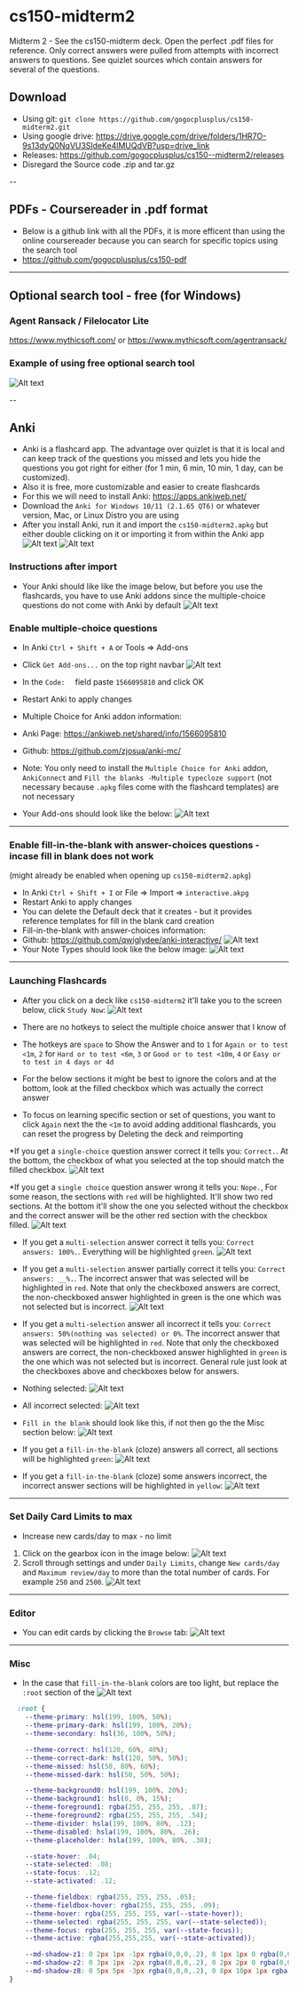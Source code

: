 # cs150-midterm2
Midterm 2 - See the cs150-midterm deck. Open the perfect .pdf files for reference.
Only correct answers were pulled from attempts with incorrect answers to questions.
See quizlet sources which contain answers for several of the questions.

## Download
* Using git: `git clone https://github.com/gogocplusplus/cs150-midterm2.git`
* Using google drive: https://drive.google.com/drive/folders/1HR7O-9s13dyQ0NqVU3SldeKe4lMUQdVB?usp=drive_link
* Releases: https://github.com/gogocplusplus/cs150--midterm2/releases
* Disregard the Source code .zip and tar.gz

--

## PDFs - Coursereader in .pdf format
* Below is a github link with all the PDFs, it is more efficent than using the online coursereader because you can search for specific topics using the search tool
* https://github.com/gogocplusplus/cs150-pdf

---

## Optional search tool - free (for Windows)
### Agent Ransack / Filelocator Lite
https://www.mythicsoft.com/
or
https://www.mythicsoft.com/agentransack/

### Example of using free optional search tool
![Alt text](OptionalSearch.png)

--

## Anki
* Anki is a flashcard app. The advantage over quizlet is that it is local and can keep track of the questions you missed and lets you hide the questions you got right for either (for 1 min, 6 min, 10 min, 1 day, can be customized).
* Also it is free, more customizable and easier to create flashcards
* For this we will need to install Anki: https://apps.ankiweb.net/
* Download the `Anki for Windows 10/11 (2.1.65 QT6)` or whatever version, Mac, or Linux Distro you are using
* After you install Anki, run it and import the `cs150-midterm2.apkg` but either double clicking on it or importing it from within the Anki app
![Alt text](AnkiImport1.png)
![Alt text](AnkiImport2.png)

### Instructions after import
* Your Anki should like like the image below, but before you use the flashcards, you have to use Anki addons since the multiple-choice questions do not come with Anki by default
![Alt text](AnkiImportSuccesful.png)

### Enable multiple-choice questions
* In Anki `Ctrl + Shift + A` or Tools => Add-ons
* Click `Get Add-ons...` on the top right navbar
![Alt text](AnkiInstallAddons1.png)

* In the `Code:  ` field paste `1566095810` and click OK
* Restart Anki to apply changes
* Multiple Choice for Anki addon information:
* Anki Page: https://ankiweb.net/shared/info/1566095810
* Github: https://github.com/zjosua/anki-mc/
* Note: You only need to install the `Multiple Choice for Anki` addon, `AnkiConnect` and `Fill the blanks -Multiple typecloze support` (not necessary because `.apkg` files come with the flashcard templates) are not necessary

* Your Add-ons should look like the below:
![Alt text](AnkiInstallAddons2.png)

---

### Enable fill-in-the-blank with answer-choices questions - incase fill in blank does not work
(might already be enabled when opening up `cs150-midterm2.apkg`)
* In Anki `Ctrl + Shift + I` or File => Import => `interactive.akpg`
* Restart Anki to apply changes
* You can delete the Default deck that it creates - but it provides reference templates for fill in the blank card creation
* Fill-in-the-blank with answer-choices information:
* Github: https://github.com/qwiglydee/anki-interactive/
![Alt text](AnkiImportInteractive1.png)
* Your Note Types should look like the below image:
![Alt text](AnkiImportInteractive2.png)

---

### Launching Flashcards
* After you click on a deck like `cs150-midterm2` it'll take you to the screen below, click `Study Now`:
![Alt text](AnkiFlashcard1.png)

* There are no hotkeys to select the multiple choice answer that I know of
* The hotkeys are `space` to Show the Answer and to `1` for `Again or to test <1m`, `2` for `Hard or to test <6m`, `3` or `Good or to test <10m`, `4` or `Easy or to test in 4 days or 4d`

* For the below sections it might be best to ignore the colors and at the bottom, look at the filled checkbox which was actually the correct answer

* To focus on learning specific section or set of questions, you want to click `Again` next the the `<1m` to avoid adding additional flashcards, you can reset the progress by Deleting the deck and reimporting 

*If you get a `single-choice` question answer correct it tells you: `Correct.`. At the bottom, the checkbox of what you selected at the top should match the filled checkbox.
![Alt text](AnkiFlashcardsCorrect.png)

*If you get a `single choice` question answer wrong it tells you: `Nope.`, For some reason, the sections with `red` will be highlighted. It'll show two red sections. At the bottom it'll show the one you selected without the checkbox and the correct answer will be the other red section with the checkbox filled.
![Alt text](AnkiFlashcardsMissed.png)

* If you get a `multi-selection` answer correct it tells you: `Correct answers: 100%.`. Everything will be highlighted `green`.
![Alt text](AnkiFlashcardsCorrectMultiSelection.png)

* If you get a `multi-selection` answer partially correct it tells you: `Correct answers: __%.`. The incorrect answer that was selected will be highlighted in `red`. Note that only the checkboxed answers are correct, the non-checkboxed answer highlighted in green is the one which was not selected but is incorrect.
![Alt text](AnkiFlashcardsPartialCorrectMultiSelection.png)

* If you get a `multi-selection` answer all incorrect it tells you: `Correct answers: 50%(nothing was selected) or 0%`. The incorrect answer that was selected will be highlighted in `red`. Note that only the checkboxed answers are correct, the non-checkboxed answer highlighted in `green` is the one which was not selected but is incorrect. General rule just look at the checkboxes above and checkboxes below for answers.
* Nothing selected:
![Alt text](AnkiFlashcardsNothingMultiSelection.png)
* All incorrect selected:
![Alt text](AnkiFlashcardsAllIncorrectMultiSelection.png)


* `Fill in the blank` should look like this, if not then go the the Misc section below:
![Alt text](AnkiFlashcardsCloze.png)

* If you get a `fill-in-the-blank` (cloze) answers all correct, all sections will be highlighted `green`:
![Alt text](AnkiFlashcardsClozeCorrect.png)

* If you get a `fill-in-the-blank` (cloze) some answers incorrect, the incorrect answer sections will be highlighted in `yellow`:
![Alt text](AnkiFlashcardsClozeIncorrect.png)

---

### Set Daily Card Limits to max
* Increase new cards/day to max - no limit
1. Click on the gearbox icon in the image below:
![Alt text](AnkiSetting1.png)
2. Scroll through settings and under `Daily Limits`, change `New cards/day` and `Maximum review/day` to more than the total number of cards. For example `250` and `2500`.
![Alt text](AnkiSetting2.png)

---

### Editor
* You can edit cards by clicking the `Browse` tab:
![Alt text](AnkiEditor.png)

---

### Misc
* In the case that `fill-in-the-blank` colors are too light, but replace the `:root` section of the 
![Alt text](AnkiMisc.png)

```css
  :root {
    --theme-primary: hsl(199, 100%, 50%);
    --theme-primary-dark: hsl(199, 100%, 20%);
    --theme-secondary: hsl(36, 100%, 50%);

    --theme-correct: hsl(120, 60%, 40%);
    --theme-correct-dark: hsl(120, 50%, 50%);
    --theme-missed: hsl(50, 80%, 60%);
    --theme-missed-dark: hsl(50, 50%, 50%);

    --theme-background0: hsl(199, 100%, 20%);
    --theme-background1: hsl(0, 0%, 15%);
    --theme-foreground1: rgba(255, 255, 255, .87);
    --theme-foreground2: rgba(255, 255, 255, .54);
    --theme-divider: hsla(199, 100%, 80%, .12);
    --theme-disabled: hsla(199, 100%, 80%, .26);
    --theme-placeholder: hsla(199, 100%, 80%, .38);

    --state-hover: .04;
    --state-selected: .08;
    --state-focus: .12;
    --state-activated: .12;

    --theme-fieldbox: rgba(255, 255, 255, .05);
    --theme-fieldbox-hover: rgba(255, 255, 255, .09);
    --theme-hover: rgba(255, 255, 255, var(--state-hover));
    --theme-selected: rgba(255, 255, 255, var(--state-selected));
    --theme-focus: rgba(255, 255, 255, var(--state-focus));
    --theme-active: rgba(255,255,255, var(--state-activated));

    --md-shadow-z1: 0 2px 1px -1px rgba(0,0,0,.2), 0 1px 1px 0 rgba(0,0,0,.14), 0 1px 3px 0 rgba(0,0,0,.12);
    --md-shadow-z2: 0 3px 1px -2px rgba(0,0,0,.2), 0 2px 2px 0 rgba(0,0,0,.14), 0 1px 5px 0 rgba(0,0,0,.12);
    --md-shadow-z8: 0 5px 5px -3px rgba(0,0,0,.2), 0 8px 10px 1px rgba(0,0,0,.14), 0 3px 14px 2px rgba(0,0,0,.12);
}
```